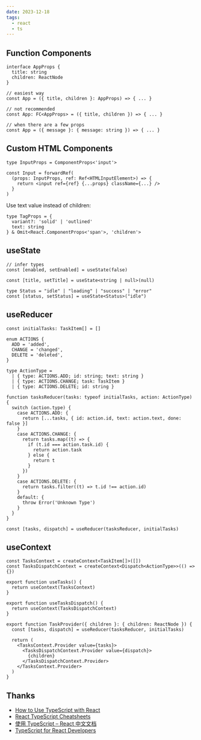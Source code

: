 ```yaml
---
date: 2023-12-18
tags:
  - react
  - ts
---
```


## Function Components

```tsx
interface AppProps {
  title: string
  children: ReactNode
}

// easiest way
const App = ({ title, children }: AppProps) => { ... }

// not recommended
const App: FC<AppProps> = ({ title, children }) => { ... }

// when there are a few props
const App = ({ message }: { message: string }) => { ... }
```


## Custom HTML Components

```tsx
type InputProps = ComponentProps<'input'>

const Input = forwardRef(
  (props: InputProps, ref: Ref<HTMLInputElement>) => {
    return <input ref={ref} {...props} className={...} />
  }
)
```

Use text value instead of children:

```tsx
type TagProps = {
  variant?: 'solid' | 'outlined'
  text: string
} & Omit<React.ComponentProps<'span'>, 'children'>
```

## useState

```tsx
// infer types
const [enabled, setEnabled] = useState(false)

const [title, setTitle] = useState<string | null>(null)

type Status = "idle" | "loading" | "success" | "error"
const [status, setStatus] = useState<Status>("idle")
```

## useReducer

```tsx
const initialTasks: TaskItem[] = []

enum ACTIONS {
  ADD = 'added',
  CHANGE = 'changed',
  DELETE = 'deleted',
}

type ActionType =
  | { type: ACTIONS.ADD; id: string; text: string }
  | { type: ACTIONS.CHANGE; task: TaskItem }
  | { type: ACTIONS.DELETE; id: string }

function tasksReducer(tasks: typeof initialTasks, action: ActionType) {
  switch (action.type) {
    case ACTIONS.ADD: {
      return [...tasks, { id: action.id, text: action.text, done: false }]
    }
    case ACTIONS.CHANGE: {
      return tasks.map((t) => {
        if (t.id === action.task.id) {
          return action.task
        } else {
          return t
        }
      })
    }
    case ACTIONS.DELETE: {
      return tasks.filter((t) => t.id !== action.id)
    }
    default: {
      throw Error('Unknown Type')
    }
  }
}

const [tasks, dispatch] = useReducer(tasksReducer, initialTasks)
```

## useContext

```tsx
const TasksContext = createContext<TaskItem[]>([])
const TasksDispatchContext = createContext<Dispatch<ActionType>>(() => {})

export function useTasks() {
  return useContext(TasksContext)
}

export function useTasksDispatch() {
  return useContext(TasksDispatchContext)
}

export function TaskProvider({ children }: { children: ReactNode }) {
  const [tasks, dispatch] = useReducer(tasksReducer, initialTasks)

  return (
    <TasksContext.Provider value={tasks}>
      <TasksDispatchContext.Provider value={dispatch}>
        {children}
      </TasksDispatchContext.Provider>
    </TasksContext.Provider>
  )
}
```



## Thanks

- [How to Use TypeScript with React](https://www.freecodecamp.org/news/use-typescript-with-react/)
- [React TypeScript Cheatsheets](https://react-typescript-cheatsheet.netlify.app/)
- [使用 TypeScript – React 中文文档](https://zh-hans.react.dev/learn/typescript)
- [TypeScript for React Developers](https://www.freecodecamp.org/news/typescript-for-react-developers/)